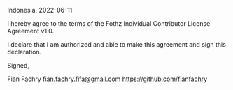 Indonesia, 2022-06-11

I hereby agree to the terms of the Fothz Individual Contributor License
Agreement v1.0.

I declare that I am authorized and able to make this agreement and sign this
declaration.

Signed,

Fian Fachry fian.fachry.fifa@gmail.com https://github.com/fianfachry